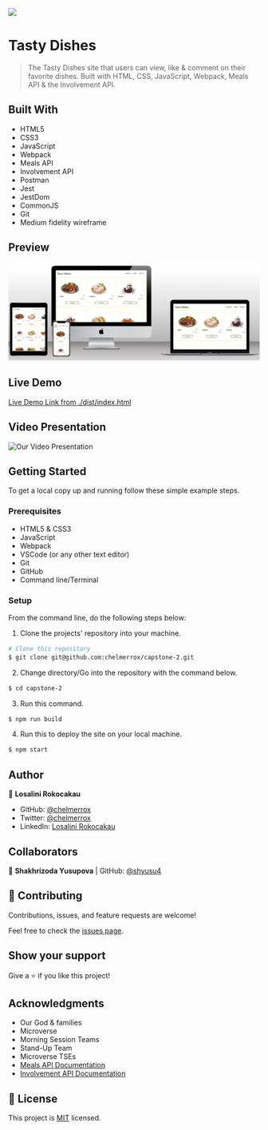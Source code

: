 ![](https://img.shields.io/badge/Microverse-blueviolet)

# Tasty Dishes

> The Tasty Dishes site that users can view, like & comment on their favorite dishes. Built with HTML, CSS, JavaScript, Webpack, Meals API & the Involvement API.

## Built With

- HTML5
- CSS3
- JavaScript
- Webpack
- Meals API
- Involvement API
- Postman
- Jest
- JestDom
- CommonJS
- Git
- Medium fidelity wireframe

## Preview

![Website preview](./preview.png)

## Live Demo

[Live Demo Link from ./dist/index.html](https://raw.githack.com/chelmerrox/capstone-2/development/dist/index.html)

## Video Presentation

![Our Video Presentation]()

## Getting Started

To get a local copy up and running follow these simple example steps.

### Prerequisites

- HTML5 & CSS3 
- JavaScript
- Webpack
- VSCode (or any other text editor)
- Git
- GitHub
- Command line/Terminal

### Setup

From the command line, do the following steps below:

1. Clone the projects' repository into your machine.

```bash
# Clone this repository
$ git clone git@github.com:chelmerrox/capstone-2.git

```
2. Change directory/Go into the repository with the command below.

```bash
$ cd capstone-2

```

3. Run this command.

```bash
$ npm run build

```

4. Run this to deploy the site on your local machine.

```bash
$ npm start

```

## Author

👤 **Losalini Rokocakau**

- GitHub: [@chelmerrox](https://github.com/chelmerrox)
- Twitter: [@chelmerrox](https://twitter.com/chelmerrox)
- LinkedIn: [Losalini Rokocakau](https://linkedin.com/in/losalini-rokocakau)

## Collaborators

👤 **Shakhrizoda Yusupova** | GitHub: [@shyusu4](https://github.com/shyusu4)

## 🤝 Contributing

Contributions, issues, and feature requests are welcome!

Feel free to check the [issues page](https://github.com/chelmerrox/capstone-2/issues).

## Show your support

Give a ⭐️ if you like this project!

## Acknowledgments

- Our God & families
- Microverse
- Morning Session Teams
- Stand-Up Team
- Microverse TSEs
- [Meals API Documentation](https://www.themealdb.com/api.php)
- [Involvement API Documentation](https://www.notion.so/Involvement-API-869e60b5ad104603aa6db59e08150270)

## 📝 License

This project is [MIT](./MIT.md) licensed.

